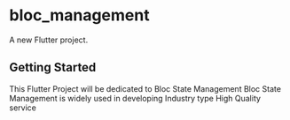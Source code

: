 # bloc_management

A new Flutter project.

## Getting Started

This Flutter Project will be dedicated to Bloc State Management 
Bloc State Management is widely used in developing Industry type High Quality service  